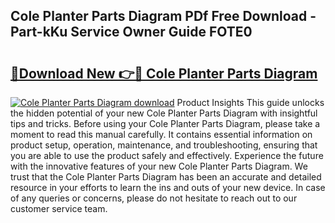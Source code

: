 ## Cole Planter Parts Diagram PDf Free Download - Part-kKu Service Owner Guide FOTE0

# <h2><a href="http://dfme8bv.blite.top/?on=Cole+Planter+Parts+Diagram">🔗Download New 👉🔴 Cole Planter Parts Diagram</a></h2>

[![Cole Planter Parts Diagram download](https://i.imgur.com/lujVjoI.png)](http://dfme8bv.blite.top/?on=Cole+Planter+Parts+Diagram)
Product Insights This guide unlocks the hidden potential of your new Cole Planter Parts Diagram with insightful tips and tricks. Before using your Cole Planter Parts Diagram, please take a moment to read this manual carefully. It contains essential information on product setup, operation, maintenance, and troubleshooting, ensuring that you are able to use the product safely and effectively. Experience the future with the innovative features of your new Cole Planter Parts Diagram. We trust that the Cole Planter Parts Diagram has been an accurate and detailed resource in your efforts to learn the ins and outs of your new device. In case of any queries or concerns, please do not hesitate to reach out to our customer service team.
